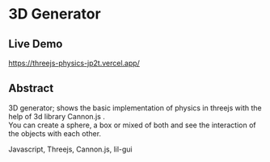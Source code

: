# 3D Generator
## Live Demo
https://threejs-physics-jp2t.vercel.app/

## Abstract

3D generator; shows the basic implementation of physics in threejs with the help of 3d library Cannon.js . \
You can create a sphere, a box or mixed of both and see the interaction of the objects with each other. 

Javascript, Threejs, Cannon.js, lil-gui


